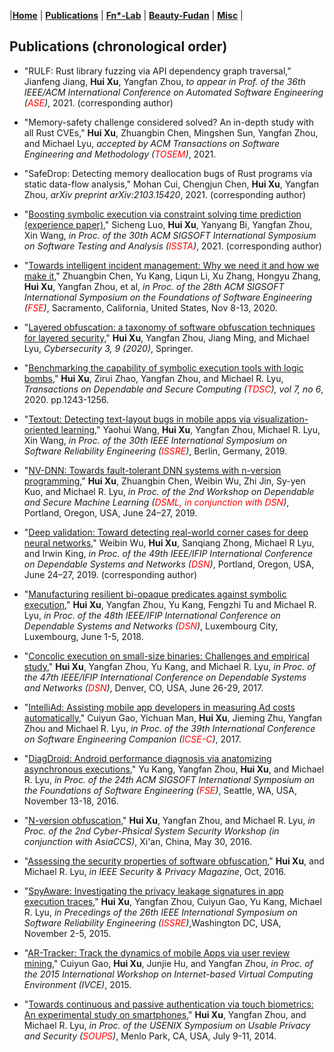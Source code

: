 |[<b>Home</b>](https://hxuhack.github.io/) | [<b>Publications</b>](../publication/list) | [<b>Fn*-Lab</b>](../lab/page) | [<b>Beauty-Fudan</b>](../photo/page) | [<b>Misc</b>](../misc/list) |

## Publications (chronological order)

- "RULF: Rust library fuzzing via API dependency graph traversal," Jianfeng Jiang, **Hui Xu**, Yangfan Zhou, _to appear in Prof. of the 36th IEEE/ACM International Conference on Automated Software Engineering (<span style="color: red">ASE</span>)_, 2021. (corresponding author)

- "Memory-safety challenge considered solved? An in-depth study with all Rust CVEs," **Hui Xu**, Zhuangbin Chen, Mingshen Sun, Yangfan Zhou, and Michael Lyu, _accepted by ACM Transactions on Software Engineering and Methodology (<span style="color: red">TOSEM</span>)_, 2021.
  
- "SafeDrop: Detecting memory deallocation bugs of Rust programs via static data-flow analysis," Mohan Cui, Chengjun Chen, **Hui Xu**, Yangfan Zhou, _arXiv preprint arXiv:2103.15420_, 2021. (corresponding author)

- "[Boosting symbolic execution via constraint solving time prediction (experience paper)](https://dl.acm.org/doi/10.1145/3460319.3464813)," Sicheng Luo, **Hui Xu**, Yanyang Bi, Yangfan Zhou, Xin Wang, _in Proc. of the 30th ACM SIGSOFT International Symposium on Software Testing and Analysis (<span style="color: red">ISSTA</span>)_, 2021. (corresponding author)

- "[Towards intelligent incident management: Why we need it and how we make it](https://dl.acm.org/doi/abs/10.1145/3368089.3417055)," Zhuangbin Chen, Yu Kang, Liqun Li, Xu Zhang, Hongyu Zhang, **Hui Xu**, Yangfan Zhou, et al, _in Proc. of the 28th ACM SIGSOFT International Symposium on the Foundations of Software Engineering (<span style="color: red">FSE</span>)_, Sacramento, California, United States, Nov 8-13, 2020.

- "[Layered obfuscation: a taxonomy of software obfuscation techniques for layered security](https://cybersecurity.springeropen.com/articles/10.1186/s42400-020-00049-3)," **Hui Xu**, Yangfan Zhou, Jiang Ming, and Michael Lyu, _Cybersecurity 3, 9 (2020)_, Springer. 

- "[Benchmarking the capability of symbolic execution tools with logic bombs](https://ieeexplore.ieee.org/document/8443109)," **Hui Xu**, Zirui Zhao, Yangfan Zhou, and Michael R. Lyu, _Transactions on Dependable and Secure Computing (<span style="color: red">TDSC</span>), vol 7, no 6_, 2020. pp.1243-1256.  

- "[Textout: Detecting text-layout bugs in mobile apps via visualization-oriented learning](https://ieeexplore.ieee.org/document/8987514)," Yaohui Wang, **Hui Xu**, Yangfan Zhou, Michael R. Lyu, Xin Wang, _in Proc. of the 30th IEEE International Symposium on Software Reliability Engineering (<span style="color: red">ISSRE</span>)_, Berlin, Germany, 2019.

- "[NV-DNN: Towards fault-tolerant DNN systems with n-version programming](https://ieeexplore.ieee.org/document/8806007)," **Hui Xu**, Zhuangbin Chen, Weibin Wu, Zhi Jin, Sy-yen Kuo, and Michael R. Lyu, _in Proc. of the 2nd Workshop on Dependable and Secure Machine Learning (<span style="color: red">DSML, in conjunction with DSN</span>)_, Portland, Oregon, USA, June 24–27, 2019. 

- "[Deep validation: Toward detecting real-world corner cases for deep neural networks](https://ieeexplore.ieee.org/document/8809533)," Weibin Wu, **Hui Xu**, Sanqiang Zhong, Michael R Lyu, and Irwin King, _in Proc. of the 49th IEEE/IFIP International Conference on Dependable Systems and Networks (<span style="color: red">DSN</span>)_, Portland, Oregon, USA, June 24–27, 2019. (corresponding author)

- "[Manufacturing resilient bi-opaque predicates against symbolic execution](https://ieeexplore.ieee.org/document/8416525)," **Hui Xu**, Yangfan Zhou, Yu Kang, Fengzhi Tu and Michael R. Lyu, _in Proc. of the 48th IEEE/IFIP International Conference on Dependable Systems and Networks (<span style="color: red">DSN</span>)_, Luxembourg City, Luxembourg, June 1-5, 2018. 

- "[Concolic execution on small-size binaries: Challenges and empirical study](https://ieeexplore.ieee.org/document/8023121)," **Hui Xu**, Yangfan Zhou, Yu Kang, and Michael R. Lyu, _in Proc. of the 47th IEEE/IFIP International Conference on Dependable Systems and Networks (<span style="color: red">DSN</span>)_, Denver, CO, USA, June 26-29, 2017. 

- "[IntelliAd: Assisting mobile app developers in measuring Ad costs automatically](https://ieeexplore.ieee.org/document/7965321)," Cuiyun Gao, Yichuan Man, **Hui Xu**, Jieming Zhu, Yangfan Zhou and Michael R. Lyu, _in Proc. of the 39th International Conference on Software Engineering Companion (<span style="color: red">ICSE-C</span>)_, 2017. 

- "[DiagDroid: Android performance diagnosis via anatomizing asynchronous executions](https://dl.acm.org/doi/10.1145/2950290.2950316)," Yu Kang, Yangfan Zhou, **Hui Xu**, and Michael R. Lyu, _in Proc. of the 24th ACM SIGSOFT International Symposium on the Foundations of Software Engineering (<span style="color: red">FSE</span>)_, Seattle, WA, USA, November 13-18, 2016. 

- "[N-version obfuscation](https://dl.acm.org/doi/10.1145/2899015.2899026)," **Hui Xu**, Yangfan Zhou, and Michael R. Lyu, _in Proc. of the 2nd Cyber-Phsical System Security Workshop (in conjunction with AsiaCCS)_, Xi'an, China, May 30, 2016. 

- "[Assessing the security properties of software obfuscation](https://ieeexplore.ieee.org/document/7676195)," **Hui Xu**, and Michael R. Lyu, _in IEEE Security & Privacy Magazine_, Oct, 2016. 

- "[SpyAware: Investigating the privacy leakage signatures in app execution traces](https://ieeexplore.ieee.org/abstract/document/7381828)," **Hui Xu**, Yangfan Zhou, Cuiyun Gao, Yu Kang, Michael R. Lyu, _in Precedings of the 26th IEEE International Symposium on Software Reliability Engineering (<span style="color: red">ISSRE</span>)_,Washington DC, USA, November 2-5, 2015. 

- "[AR-Tracker: Track the dynamics of mobile Apps via user review mining](https://ieeexplore.ieee.org/document/7133542)," Cuiyun Gao, **Hui Xu**, Junjie Hu, and Yangfan Zhou, _in Proc. of the 2015 International Workshop on Internet-based Virtual Computing Environment (IVCE)_, 2015. 

- "[Towards continuous and passive authentication via touch biometrics: An experimental study on smartphones](https://www.usenix.org/conference/soups2014/proceedings/presentation/xu)," **Hui Xu**, Yangfan Zhou, and Michael R. Lyu, _in Proc. of the USENIX Symposium on Usable Privacy and Security (<span style="color: red">SOUPS</span>)_, Menlo Park, CA, USA, July 9-11, 2014.
